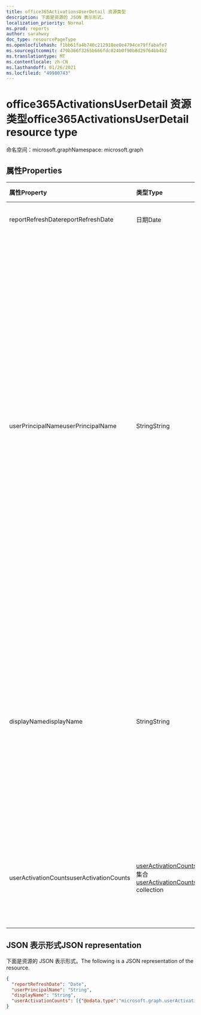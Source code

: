 ```yaml
---
title: office365ActivationsUserDetail 资源类型
description: 下面是资源的 JSON 表示形式。
localization_priority: Normal
ms.prod: reports
author: sarahwxy
doc_type: resourcePageType
ms.openlocfilehash: f1bb61fa4b740c212918ee8e4794ce79ffabafe7
ms.sourcegitcommit: 479b366f3265b666fdc024b0f90b8d29764bb4b2
ms.translationtype: MT
ms.contentlocale: zh-CN
ms.lasthandoff: 01/26/2021
ms.locfileid: "49980743"
---
```

# <a name="office365activationsuserdetail-resource-type"></a><span data-ttu-id="5abf8-103">office365ActivationsUserDetail 资源类型</span><span class="sxs-lookup"><span data-stu-id="5abf8-103">office365ActivationsUserDetail resource type</span></span>

<span data-ttu-id="5abf8-104">命名空间：microsoft.graph</span><span class="sxs-lookup"><span data-stu-id="5abf8-104">Namespace: microsoft.graph</span></span>

## <a name="properties"></a><span data-ttu-id="5abf8-105">属性</span><span class="sxs-lookup"><span data-stu-id="5abf8-105">Properties</span></span>

| <span data-ttu-id="5abf8-106">属性</span><span class="sxs-lookup"><span data-stu-id="5abf8-106">Property</span></span>             | <span data-ttu-id="5abf8-107">类型</span><span class="sxs-lookup"><span data-stu-id="5abf8-107">Type</span></span>                                     | <span data-ttu-id="5abf8-108">说明</span><span class="sxs-lookup"><span data-stu-id="5abf8-108">Description</span></span>                              |
| :------------------- | :--------------------------------------- | ---------------------------------------- |
| <span data-ttu-id="5abf8-109">reportRefreshDate</span><span class="sxs-lookup"><span data-stu-id="5abf8-109">reportRefreshDate</span></span>    | <span data-ttu-id="5abf8-110">日期</span><span class="sxs-lookup"><span data-stu-id="5abf8-110">Date</span></span>                                     | <span data-ttu-id="5abf8-111">内容的最新日期。</span><span class="sxs-lookup"><span data-stu-id="5abf8-111">The latest date of the content.</span></span>          |
| <span data-ttu-id="5abf8-112">userPrincipalName</span><span class="sxs-lookup"><span data-stu-id="5abf8-112">userPrincipalName</span></span>    | <span data-ttu-id="5abf8-113">String</span><span class="sxs-lookup"><span data-stu-id="5abf8-113">String</span></span>                                   | <span data-ttu-id="5abf8-114">用户的用户主体名称 (UPN)。</span><span class="sxs-lookup"><span data-stu-id="5abf8-114">The user principal name (UPN) of the user.</span></span> <span data-ttu-id="5abf8-115">UPN 是用户基于 Internet 标准 RFC 822 的 Internet 式登录名。</span><span class="sxs-lookup"><span data-stu-id="5abf8-115">The UPN is an Internet-style login name for the user based on the Internet standard RFC 822.</span></span> <span data-ttu-id="5abf8-116">按照惯例，此名称应映射到用户的电子邮件名称。</span><span class="sxs-lookup"><span data-stu-id="5abf8-116">By convention, this should map to the user's email name.</span></span> <span data-ttu-id="5abf8-117">常规格式是 alias@domain，其中，domain 必须位于租户的已验证域集合中。</span><span class="sxs-lookup"><span data-stu-id="5abf8-117">The general format is alias@domain, where domain must be present in the tenant’s collection of verified domains.</span></span> <span data-ttu-id="5abf8-118">创建用户时此属性是必需的。</span><span class="sxs-lookup"><span data-stu-id="5abf8-118">This property is required when a user is created.</span></span> |
| <span data-ttu-id="5abf8-119">displayName</span><span class="sxs-lookup"><span data-stu-id="5abf8-119">displayName</span></span>          | <span data-ttu-id="5abf8-120">String</span><span class="sxs-lookup"><span data-stu-id="5abf8-120">String</span></span>                                   | <span data-ttu-id="5abf8-121">用户通讯簿中显示的名称。</span><span class="sxs-lookup"><span data-stu-id="5abf8-121">The name displayed in the address book for the user.</span></span> <span data-ttu-id="5abf8-122">这通常是用户名字、中间名首字母和姓氏的组合。</span><span class="sxs-lookup"><span data-stu-id="5abf8-122">This is usually the combination of the user's first name, middle initial, and last name.</span></span> <span data-ttu-id="5abf8-123">此属性在创建用户时是必需的，并且在更新过程中不能清除。</span><span class="sxs-lookup"><span data-stu-id="5abf8-123">This property is required when a user is created and it cannot be cleared during updates.</span></span> |
| <span data-ttu-id="5abf8-124">userActivationCounts</span><span class="sxs-lookup"><span data-stu-id="5abf8-124">userActivationCounts</span></span> | <span data-ttu-id="5abf8-125">[userActivationCounts](../resources/useractivationcounts.md) 集合</span><span class="sxs-lookup"><span data-stu-id="5abf8-125">[userActivationCounts](../resources/useractivationcounts.md) collection</span></span> | <span data-ttu-id="5abf8-126">对于所有分配的产品类型，用户的最新产品激活计数在所有平台上。</span><span class="sxs-lookup"><span data-stu-id="5abf8-126">The user's latest product activation counts on all the platforms for all the assigned product types.</span></span> |

## <a name="json-representation"></a><span data-ttu-id="5abf8-127">JSON 表示形式</span><span class="sxs-lookup"><span data-stu-id="5abf8-127">JSON representation</span></span>

<span data-ttu-id="5abf8-128">下面是资源的 JSON 表示形式。</span><span class="sxs-lookup"><span data-stu-id="5abf8-128">The following is a JSON representation of the resource.</span></span>

<!-- {
  "blockType": "resource",
  "@odata.type": "microsoft.graph.office365ActivationsUserDetail"
} -->

```json
{
  "reportRefreshDate": "Date", 
  "userPrincipalName": "String", 
  "displayName": "String", 
  "userActivationCounts": [{"@odata.type":"microsoft.graph.userActivationCounts"}]
}
```


